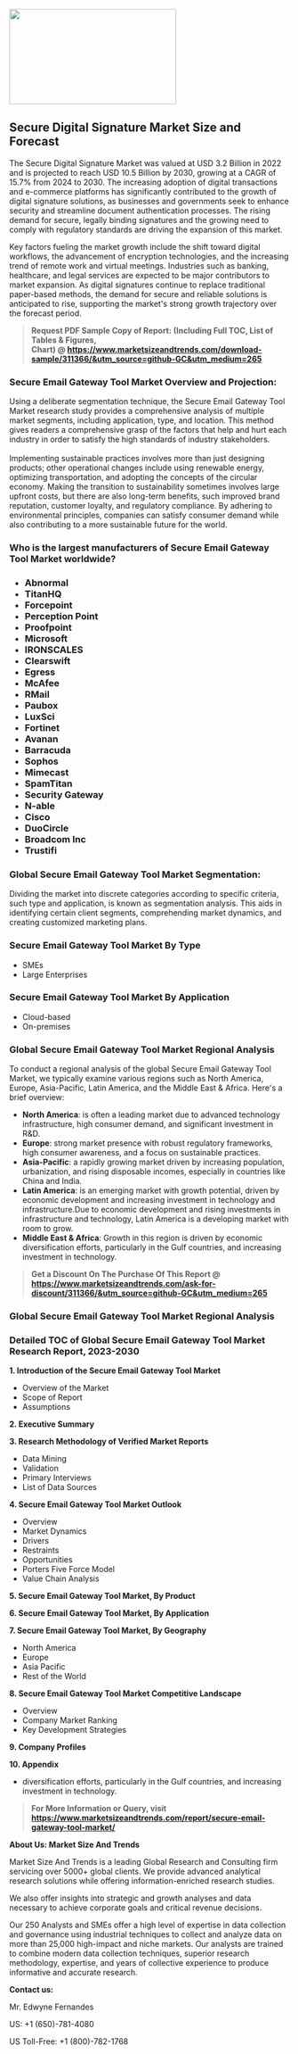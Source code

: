 <p><img class="alignnone size-medium wp-image-20088" src="https://ffe5etoiles.com/wp-content/uploads/2024/12/MST1-300x171.png" alt="" width="300" height="171" /></p><h2>Secure Digital Signature Market Size and Forecast</h2><p>The Secure Digital Signature Market was valued at USD 3.2 Billion in 2022 and is projected to reach USD 10.5 Billion by 2030, growing at a CAGR of 15.7% from 2024 to 2030. The increasing adoption of digital transactions and e-commerce platforms has significantly contributed to the growth of digital signature solutions, as businesses and governments seek to enhance security and streamline document authentication processes. The rising demand for secure, legally binding signatures and the growing need to comply with regulatory standards are driving the expansion of this market. </p><p>Key factors fueling the market growth include the shift toward digital workflows, the advancement of encryption technologies, and the increasing trend of remote work and virtual meetings. Industries such as banking, healthcare, and legal services are expected to be major contributors to market expansion. As digital signatures continue to replace traditional paper-based methods, the demand for secure and reliable solutions is anticipated to rise, supporting the market's strong growth trajectory over the forecast period.</p></p><blockquote id="" class=""><strong>Request PDF Sample Copy of Report: (Including Full TOC, List of Tables &amp; Figures, Chart)&nbsp;@&nbsp;<strong><a href="https://www.marketsizeandtrends.com/download-sample/311366/&utm_source=github-GC&utm_medium=265" target="_blank">https://www.marketsizeandtrends.com/download-sample/311366/&utm_source=github-GC&utm_medium=265</a></strong></strong></blockquote><h3 id="" class="">Secure Email Gateway Tool Market&nbsp;Overview and Projection:</h3><p id="" class="">Using a deliberate segmentation technique, the Secure Email Gateway Tool Market research study provides a comprehensive analysis of multiple market segments, including application, type, and location. This method gives readers a comprehensive grasp of the factors that help and hurt each industry in order to satisfy the high standards of industry stakeholders. <br /> <br />Implementing sustainable practices involves more than just designing products; other operational changes include using renewable energy, optimizing transportation, and adopting the concepts of the circular economy. Making the transition to sustainability sometimes involves large upfront costs, but there are also long-term benefits, such improved brand reputation, customer loyalty, and regulatory compliance. By adhering to environmental principles, companies can satisfy consumer demand while also contributing to a more sustainable future for the world.</p><h3 id="" class="">Who is the largest manufacturers of&nbsp;Secure Email Gateway Tool Market worldwide?</h3><h3 class=""><p><ul><li>Abnormal </li><li> TitanHQ </li><li> Forcepoint </li><li> Perception Point </li><li> Proofpoint </li><li> Microsoft </li><li> IRONSCALES </li><li> Clearswift </li><li> Egress </li><li> McAfee </li><li> RMail </li><li> Paubox </li><li> LuxSci </li><li> Fortinet </li><li> Avanan </li><li> Barracuda </li><li> Sophos </li><li> Mimecast </li><li> SpamTitan </li><li> Security Gateway </li><li> N-able </li><li> Cisco </li><li> DuoCircle </li><li> Broadcom Inc </li><li> Trustifi</li></ul></p></h3><h3 id="" class="">Global&nbsp;Secure Email Gateway Tool Market Segmentation:</h3><p id="" class="">Dividing the market into discrete categories according to specific criteria, such type and application, is known as segmentation analysis. This aids in identifying certain client segments, comprehending market dynamics, and creating customized marketing plans.</p><h3 id="" class="">Secure Email Gateway Tool Market&nbsp;By Type</h3><p><p><ul><li>SMEs</li><li> Large Enterprises</p></li></ul></p></p><h3 id="" class="">Secure Email Gateway Tool Market&nbsp;By Application</h3><p class=""><p><ul><li>Cloud-based</li><li> On-premises</li></ul></p></p><h3 id="" class="">Global Secure Email Gateway Tool Market Regional Analysis</h3><p id="" class="">To conduct a regional analysis of the global Secure Email Gateway Tool Market, we typically examine various regions such as North America, Europe, Asia-Pacific, Latin America, and the Middle East &amp; Africa. Here's a brief overview:</p><ul><li><strong>North America</strong>: is often a leading market due to advanced technology infrastructure, high consumer demand, and significant investment in R&amp;D.</li><li><strong>Europe</strong>: strong market presence with robust regulatory frameworks, high consumer awareness, and a focus on sustainable practices.</li><li><strong>Asia-Pacific</strong>: a rapidly growing market driven by increasing population, urbanization, and rising disposable incomes, especially in countries like China and India.</li><li><strong>Latin America</strong>: is an emerging market with growth potential, driven by economic development and increasing investment in technology and infrastructure.Due to economic development and rising investments in infrastructure and technology, Latin America is a developing market with room to grow.</li><li><strong>Middle East &amp; Africa</strong>: Growth in this region is driven by economic diversification efforts, particularly in the Gulf countries, and increasing investment in technology.</li></ul><blockquote id="" class=""><strong>Get a Discount On The Purchase Of This Report @ <strong><a href="https://www.marketsizeandtrends.com/ask-for-discount/311366/&utm_source=github-GC&utm_medium=265" target="_blank">https://www.marketsizeandtrends.com/ask-for-discount/311366/&utm_source=github-GC&utm_medium=265</a></strong></strong></blockquote><h3 id="" class="">Global Secure Email Gateway Tool Market Regional Analysis</h3><h3 id="" class="">Detailed TOC of Global Secure Email Gateway Tool Market Research Report, 2023-2030</h3><p id="" class=""><strong>1. Introduction of the Secure Email Gateway Tool Market</strong></p><ul><li>Overview of the Market</li><li>Scope of Report</li><li>Assumptions</li></ul><p id="" class=""><strong>2. Executive Summary</strong></p><p id="" class=""><strong>3. Research Methodology of Verified Market Reports</strong></p><ul><li>Data Mining</li><li>Validation</li><li>Primary Interviews</li><li>List of Data Sources</li></ul><p id="" class=""><strong>4. Secure Email Gateway Tool Market Outlook</strong></p><ul><li>Overview</li><li>Market Dynamics</li><li>Drivers</li><li>Restraints</li><li>Opportunities</li><li>Porters Five Force Model</li><li>Value Chain Analysis</li></ul><p id="" class=""><strong>5. Secure Email Gateway Tool Market, By Product</strong></p><p id="" class=""><strong>6. Secure Email Gateway Tool Market, By Application</strong></p><p id="" class=""><strong>7. Secure Email Gateway Tool Market, By Geography</strong></p><ul><li>North America</li><li>Europe</li><li>Asia Pacific</li><li>Rest of the World</li></ul><p id="" class=""><strong>8. Secure Email Gateway Tool Market Competitive Landscape</strong></p><ul><li>Overview</li><li>Company Market Ranking</li><li>Key Development Strategies</li></ul><p id="" class=""><strong>9. Company Profiles</strong></p><p id="" class=""><strong>10. Appendix</strong></p><ul><li>diversification efforts, particularly in the Gulf countries, and increasing investment in technology.</li></ul><blockquote id="" class=""><strong>For More Information or Query, visit <strong><strong><a href="https://www.marketsizeandtrends.com/report/secure-email-gateway-tool-market/" target="_blank">https://www.marketsizeandtrends.com/report/secure-email-gateway-tool-market/</a></strong></strong></strong></blockquote><p id="" class=""><strong>About Us: Market Size And Trends</strong></p><p id="" class="">Market Size And Trends is a leading Global Research and Consulting firm servicing over 5000+ global clients. We provide advanced analytical research solutions while offering information-enriched research studies.</p><p id="" class="">We also offer insights into strategic and growth analyses and data necessary to achieve corporate goals and critical revenue decisions.</p><p id="" class="">Our 250 Analysts and SMEs offer a high level of expertise in data collection and governance using industrial techniques to collect and analyze data on more than 25,000 high-impact and niche markets. Our analysts are trained to combine modern data collection techniques, superior research methodology, expertise, and years of collective experience to produce informative and accurate research.</p><p id="" class=""><strong>Contact us:</strong></p><p id="" class="">Mr. Edwyne Fernandes</p><p id="" class="">US: +1 (650)-781-4080</p><p id="" class="">US Toll-Free: +1 (800)-782-1768</p>
